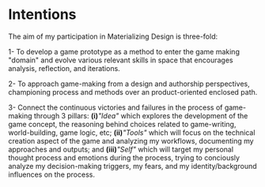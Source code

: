 # Intentions
The aim of my participation in Materializing Design is three-fold:

1- To develop a game prototype as a method to enter the game making "domain" and evolve various relevant skills in space that encourages analysis, reflection, and iterations.

2- To approach game-making from a design and authorship perspectives, championing process and methods over an product-oriented enclosed path.

3- Connect the continuous victories and failures in the process of game-making through 3 pillars: **(i)**_"Idea"_ which explores the development of the game concept, the reasoning behind choices related to game-writing, world-building, game logic, etc; **(ii)**_"Tools"_ which will focus on the technical creation aspect of the game and analyzing my workflows, documenting my approaches and outputs; and **(iii)**_"Self"_ which will target my personal thought process and emotions during the process, trying to conciously analyze my decision-making triggers, my fears, and my identity/background influences on the process.
